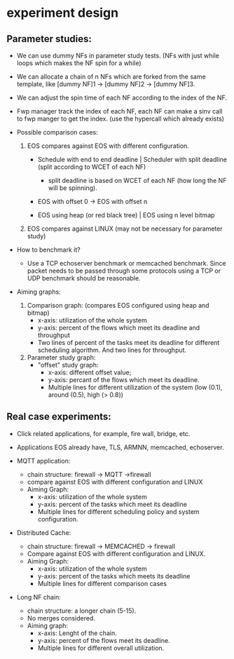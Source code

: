 # experiment design

## Parameter studies:
+ We can use dummy NFs in parameter study tests. (NFs with just while loops which makes the NF spin for a while)
+ We can allocate a chain of n NFs which are forked from the same template, like [dummy NF]1 -> [dummy NF]2 -> [dummy NF]3.
+ We can adjust the spin time of each NF according to the index of the NF.
+ Fwp manager track the index of each NF, each NF can make a sinv call to fwp manger to get the index. (use the hypercall which already exists)

+ Possible comparison cases:
	1. EOS compares against EOS with different configuration.
		+ Schedule with end to end deadline          |     Scheduler with split deadline (split according to WCET of each NF)
			- split deadline is based on WCET of each NF (how long the NF will be spinning). 

		+ EOS with offset 0                          ->    EOS with offset n
		+ EOS using heap (or red black tree)         |     EOS using n level bitmap

	2. EOS compares against LINUX (may not be necessary for parameter study)

+ How to benchmark it? 
	+ Use a TCP echoserver benchmark or memcached benchmark. Since packet needs to be passed through some protocols using a TCP or UDP benchmark should be reasonable.

+ Aiming graphs:
	1. Comparison graph: (compares EOS configured using heap and bitmap)
		+ x-axis: utilization of the whole system
		+ y-axis: percent of the flows which meet its deadline and throughput
		+ Two lines of percent of the tasks meet its deadline for different scheduling algorithm. And two lines for throughput.
	2. Parameter study graph:
		+ "offset" study graph: 
			+ x-axis: different offset value;
			+ y-axis: percant of the flows which meet its deadline.
			+ Multiple lines for different utilization of the system (low (0.1), around (0.5), high	(> 0.8))


## Real case experiments:
+ Click related applications, for example, fire wall, bridge, etc.
+ Applications EOS already have, TLS, ARMNN, memcached, echoserver.

+ MQTT application:
	+ chain structure: firewall -> MQTT ->firewall
	+ compare against EOS with different configuration and LINUX
	+ Aiming Graph:
		+ x-axis: utilization of the whole system
		+ y-axis: percent of the tasks which meet its deadline
		+ Multiple lines for different scheduling policy and system configuration.

+ Distributed Cache:
	+ chain structure: firewall -> MEMCACHED -> firewall
	+ Compare against EOS with different configuration and LINUX.
	+ Aiming Graph:
		+ x-axis: utilization of the whole system
		+ y-axis: percent of the tasks which meets its deadline
		+ Multiple lines for different comparison cases

+ Long NF chain:
	+ chain structure: a longer chain (5-15).
	+ No merges considered.
	+ Aiming graph:
		+ x-axis: Lenght of the chain.
		+ y-axis: percent of the flows meet its deadline.
		+ Multiple lines for different overall utilization.

